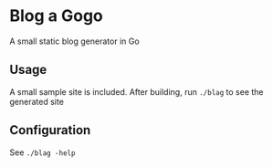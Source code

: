 # Blog a Gogo

A small static blog generator in Go 

## Usage

A small sample site is included. After building, run `./blag` to see the generated site 

## Configuration

See `./blag -help` 

